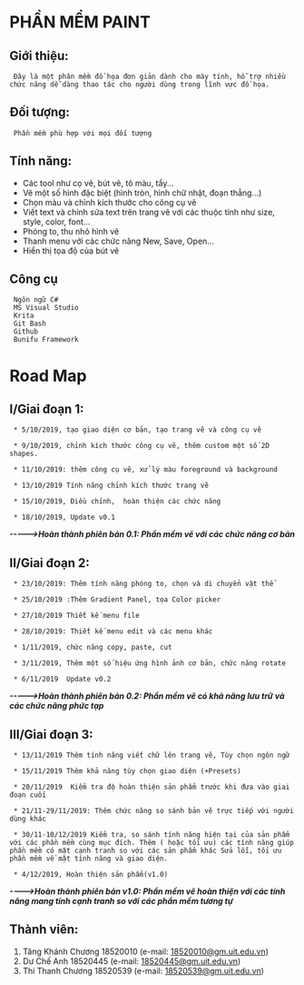 # PHẦN MỀM PAINT

## Giới thiệu:
     Đây là một phân mềm đồ họa đơn giản dành cho máy tính, hỗ trợ nhiều chức năng dễ dàng thao tác cho người dùng trong lĩnh vực đồ họa.
     
## Đối tượng:
     Phần mềm phù hợp với mọi đối tượng
     
## Tính năng:
  * Các tool như cọ vẽ, bút vẽ, tô màu, tẩy...
  * Vẽ một số hình đặc biệt (hình tròn, hình chữ nhật, đoạn thẳng...)
  * Chọn màu  và chỉnh kích thước cho công cụ vẽ
  * Viết text và chỉnh sửa text trên trang vẽ với các thuộc tính như size, style, color, font...
  * Phóng to, thu nhỏ hình vẽ
  * Thanh menu với các chức năng New, Save, Open...
  * Hiển thị tọa độ của bút vẽ
  
## Công cụ
     Ngôn ngữ C#
     MS Visual Studio
     Krita
     Git Bash
     Github
     Bunifu Framework
     
# Road Map

## I/Giai đoạn 1:

     * 5/10/2019, tạo giao diện cơ bản, tạo trang vẽ và công cụ vẽ

     * 9/10/2019, chỉnh kích thước công cụ vẽ, thêm custom một số 2D shapes.

     * 11/10/2019: thêm công cụ vẽ, xử lý màu foreground và background

     * 13/10/2019 Tính năng chỉnh kích thước trang vẽ

     * 15/10/2019, Điều chỉnh,  hoàn thiện các chức năng

     * 18/10/2019, Update v0.1

***----->Hoàn thành phiên bản 0.1: Phần mềm vẽ với các chức năng cơ bản***

## II/Giai đoạn 2:

     * 23/10/2019: Thêm tính năng phóng to, chọn và di chuyển vật thể

     * 25/10/2019 :Thêm Gradient Panel, tọa Color picker 

     * 27/10/2019 Thiết kế menu file

     * 28/10/2019: Thiết kế menu edit và các menu khác

     * 1/11/2019, chức năng copy, paste, cut

     * 3/11/2019, Thêm một số hiệu ứng hình ảnh cơ bản, chức năng rotate

     * 6/11/2019  Update v0.2

***----->Hoàn thành phiên bản 0.2: Phần mềm vẽ có khả năng lưu trữ và các chức năng phức tạp***

## III/Giai đoạn 3:

     * 13/11/2019 Thêm tính năng viết chữ lên trang vẽ, Tùy chọn ngôn ngữ

     * 15/11/2019 Thêm khả năng tùy chọn giao diện (+Presets)

     * 20/11/2019  Kiểm tra độ hoàn thiện sản phẩm trước khi đưa vào giai đoạn cuối

     * 21/11-29/11/2019: Thêm chức năng so sánh bản vẽ trực tiếp với người dùng khác

     * 30/11-10/12/2019 Kiểm tra, so sánh tính năng hiện tại của sản phẩm với các phần mềm cùng mục đích. Thêm ( hoặc tối ưu) các tính năng giúp phần mềm có mặt cạnh tranh so với các sản phẩm khác Sửa lỗi, tối ưu phần mềm về mặt tính năng và giao diện.

     * 4/12/2019, Hoàn thiện sản phẩm(v1.0)

***---->Hoàn thành phiên bản v1.0: Phần mềm vẽ hoàn thiện với các tính năng mang tính cạnh tranh so với các phần mềm tương tự***


 ## Thành viên:
  1. Tăng Khánh Chương 18520010 (e-mail: 18520010@gm.uit.edu.vn)
  2. Dư Chế Anh 18520445        (e-mail: 18520445@gm.uit.edu.vn)
  3. Thi Thanh Chương 18520539  (e-mail: 18520539@gm.uit.edu.vn)
